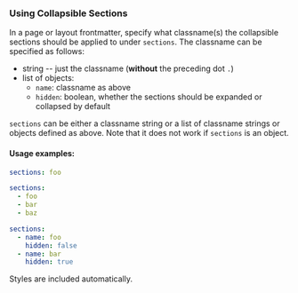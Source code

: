 ### Using Collapsible Sections

In a page or layout frontmatter, specify what classname(s) the collapsible sections should be applied to under `sections`. The classname can be specified as follows:
- string -- just the classname (**without** the preceding dot `.`)
- list of objects:
  - `name`: classname as above
  - `hidden`: boolean, whether the sections should be expanded or collapsed by default

`sections` can be either a classname string or a list of classname strings or objects defined as above. Note that it does not work if `sections` is an object.

#### Usage examples: 

```yaml
sections: foo
```
```yaml
sections: 
  - foo
  - bar
  - baz
```
```yaml
sections: 
  - name: foo
    hidden: false
  - name: bar
    hidden: true
```

Styles are included automatically.